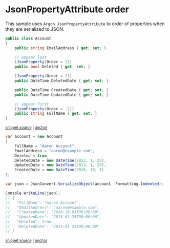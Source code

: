 # JsonPropertyAttribute order

This sample uses `Argon.JsonPropertyAttribute` to order of properties when they are serialized to JSON.

<!-- snippet: JsonPropertyOrderTypes -->
<a id='snippet-jsonpropertyordertypes'></a>
```cs
public class Account
{
    public string EmailAddress { get; set; }

    // appear last
    [JsonProperty(Order = 1)]
    public bool Deleted { get; set; }

    [JsonProperty(Order = 2)]
    public DateTime DeletedDate { get; set; }

    public DateTime CreatedDate { get; set; }
    public DateTime UpdatedDate { get; set; }

    // appear first
    [JsonProperty(Order = -2)]
    public string FullName { get; set; }
}
```
<sup><a href='/src/Tests/Documentation/Samples/Serializer/JsonPropertyOrder.cs#L28-L47' title='Snippet source file'>snippet source</a> | <a href='#snippet-jsonpropertyordertypes' title='Start of snippet'>anchor</a></sup>
<!-- endSnippet -->

<!-- snippet: JsonPropertyOrderUsage -->
<a id='snippet-jsonpropertyorderusage'></a>
```cs
var account = new Account
{
    FullName = "Aaron Account",
    EmailAddress = "aaron@example.com",
    Deleted = true,
    DeletedDate = new DateTime(2013, 1, 25),
    UpdatedDate = new DateTime(2013, 1, 25),
    CreatedDate = new DateTime(2010, 10, 1)
};

var json = JsonConvert.SerializeObject(account, Formatting.Indented);

Console.WriteLine(json);
// {
//   "FullName": "Aaron Account",
//   "EmailAddress": "aaron@example.com",
//   "CreatedDate": "2010-10-01T00:00:00",
//   "UpdatedDate": "2013-01-25T00:00:00",
//   "Deleted": true,
//   "DeletedDate": "2013-01-25T00:00:00"
// }
```
<sup><a href='/src/Tests/Documentation/Samples/Serializer/JsonPropertyOrder.cs#L52-L74' title='Snippet source file'>snippet source</a> | <a href='#snippet-jsonpropertyorderusage' title='Start of snippet'>anchor</a></sup>
<!-- endSnippet -->

